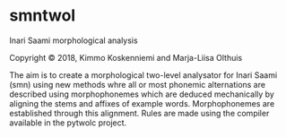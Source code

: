 # smntwol
Inari Saami morphological analysis

Copyright © 2018, Kimmo Koskenniemi and Marja-Liisa Olthuis

The aim is to create a morphological two-level analysator for Inari Saami (smn) using new methods whre all or most phonemic alternations are described using morphophonemes which are deduced mechanically by aligning the stems and affixes of example words.  Morphophonemes are established through this alignment.  Rules are made using the compiler available in the pytwolc project.
